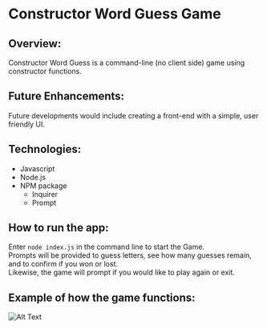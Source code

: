 # Constructor Word Guess Game


## Overview: 
Constructor Word Guess is a command-line (no client side) game using constructor functions.


## Future Enhancements:
Future developments would include creating a front-end with a simple, user friendly UI.

## Technologies:
-	Javascript
-	Node.js
-	NPM package
    -	Inquirer
    -	Prompt


## How to run the app:

Enter `node index.js` in the command line to start the Game. <br>
Prompts will be provided to guess letters, see how many guesses remain, and to confirm if you won or lost. <br>
Likewise, the game will prompt if you would like to play again or exit.


## Example of how the game functions:
![Alt Text](https://media.giphy.com/media/YP1I99DV0ACizS42Dv/giphy.gif)
